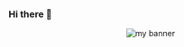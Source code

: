 ### Hi there 👋

<p align="center">
  <img src="https://i.imgur.com/vuvHOyC.png" alt="my banner" width=”200">
</p>


<!--
**littlesnap/littlesnap** is a ✨ _special_ ✨ repository because its `README.md` (this file) appears on your GitHub profile.

Here are some ideas to get you started:

- 🔭 I’m currently working on ...
- 🌱 I’m currently learning ...
- 👯 I’m looking to collaborate on ...
- 🤔 I’m looking for help with ...
- 💬 Ask me about ...
- 📫 How to reach me: ...
- 😄 Pronouns: ...
- ⚡ Fun fact: ...
-->
